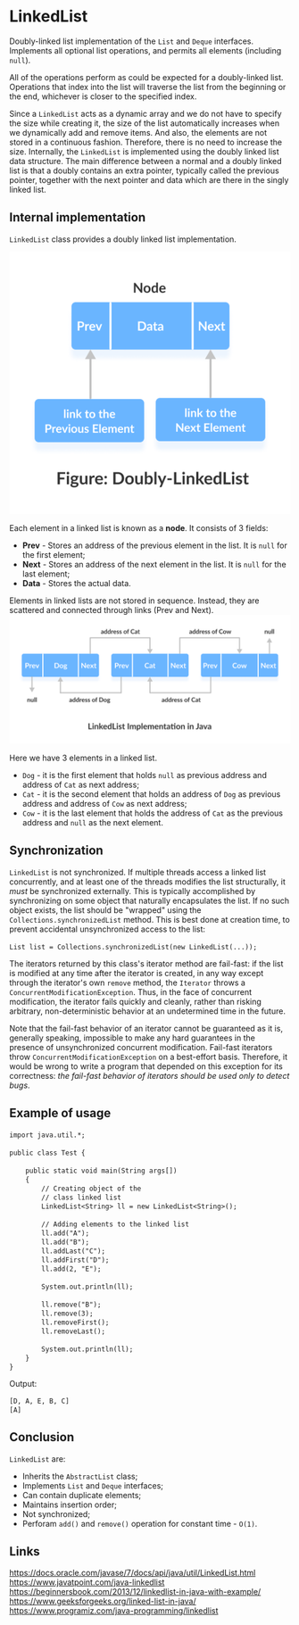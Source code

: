 # LinkedList
Doubly-linked list implementation of the `List` and `Deque` interfaces. Implements all optional list operations, and permits all elements (including `null`).

All of the operations perform as could be expected for a doubly-linked list. Operations that index into the list will traverse the list from the beginning or the end, whichever is closer to the specified index.

Since a `LinkedList` acts as a dynamic array and we do not have to specify the size while creating it, the size of the list automatically increases when we dynamically add and remove items. And also, the elements are not stored in a continuous fashion. Therefore, there is no need to increase the size. Internally, the `LinkedList` is implemented using the doubly linked list data structure. The main difference between a normal and a doubly linked list is that a doubly contains an extra pointer, typically called the previous pointer, together with the next pointer and data which are there in the singly linked list.

## Internal implementation
`LinkedList` class provides a doubly linked list implementation.

![](./res/linkedlist-node.png "LinkedList Node")

Each element in a linked list is known as a **node**. It consists of 3 fields:
- **Prev** - Stores an address of the previous element in the list. It is `null` for the first element;
- **Next** - Stores an address of the next element in the list. It is `null` for the last element;
- **Data** - Stores the actual data.

Elements in linked lists are not stored in sequence. Instead, they are scattered and connected through links (Prev and Next).
![](./res/linkedlist_implemenation.png "LinkedList Implementation")

Here we have 3 elements in a linked list.
- `Dog` - it is the first element that holds `null` as previous address and address of `Cat` as next address;
- `Cat` - it is the second element that holds an address of `Dog` as previous address and address of `Cow` as next address;
- `Cow` - it is the last element that holds the address of `Cat` as the previous address and `null` as the next element.

## Synchronization
`LinkedList` is not synchronized. If multiple threads access a linked list concurrently, and at least one of the threads modifies the list structurally, it *must* be synchronized externally. This is typically accomplished by synchronizing on some object that naturally encapsulates the list. If no such object exists, the list should be "wrapped" using the `Collections.synchronizedList` method. This is best done at creation time, to prevent accidental unsynchronized access to the list:

`List list = Collections.synchronizedList(new LinkedList(...));`

The iterators returned by this class's iterator method are fail-fast: if the list is modified at any time after the iterator is created, in any way except through the iterator's own `remove` method, the `Iterator` throws a `ConcurrentModificationException`. Thus, in the face of concurrent modification, the iterator fails quickly and cleanly, rather than risking arbitrary, non-deterministic behavior at an undetermined time in the future.

Note that the fail-fast behavior of an iterator cannot be guaranteed as it is, generally speaking, impossible to make any hard guarantees in the presence of unsynchronized concurrent modification. Fail-fast iterators throw `ConcurrentModificationException` on a best-effort basis. Therefore, it would be wrong to write a program that depended on this exception for its correctness: *the fail-fast behavior of iterators should be used only to detect bugs*.

## Example of usage
```
import java.util.*; 
  
public class Test { 
  
    public static void main(String args[]) 
    { 
        // Creating object of the 
        // class linked list 
        LinkedList<String> ll = new LinkedList<String>(); 
  
        // Adding elements to the linked list 
        ll.add("A"); 
        ll.add("B"); 
        ll.addLast("C"); 
        ll.addFirst("D"); 
        ll.add(2, "E"); 
  
        System.out.println(ll); 
  
        ll.remove("B"); 
        ll.remove(3); 
        ll.removeFirst(); 
        ll.removeLast(); 
  
        System.out.println(ll); 
    } 
} 
```

Output: 
```
[D, A, E, B, C]
[A]
```

## Conclusion
`LinkedList` are:
- Inherits the `AbstractList` class;
- Implements `List` and `Deque` interfaces;
- Can contain duplicate elements;
- Maintains insertion order;
- Not synchronized;
- Perforam `add()` and `remove()` operation for constant time - `O(1)`.

## Links
https://docs.oracle.com/javase/7/docs/api/java/util/LinkedList.html  
https://www.javatpoint.com/java-linkedlist  
https://beginnersbook.com/2013/12/linkedlist-in-java-with-example/  
https://www.geeksforgeeks.org/linked-list-in-java/  
https://www.programiz.com/java-programming/linkedlist
